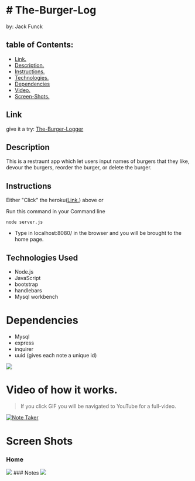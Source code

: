 # # The-Burger-Log
by: Jack Funck


## table of Contents:
 - [Link.](#link)
 - [ Description. ](#desc)
 - [ Instructions. ](#instr)
 - [Technologies.](#tc)
 - [Dependencies](#dep)
 - [ Video. ](#video)
 - [Screen-Shots.](#sc)

<a name="link"></a>
## Link
give it a try: <a href="https://agile-waters-80427.herokuapp.com/" target="_blank">The-Burger-Logger</a>

<a name="desc"></a>
## Description
This is a restraunt app which let users input names of burgers that they like, devour the burgers, reorder the burger, or delete the burger.


<a name="instr"></a>
## Instructions
Either "Click" the heroku([Link.](#link)) above or

Run this command in your Command line
```
node server.js
```
* Type in localhost:8080/ in the browser and you will be brought to the home page.


<a name="tc"></a>
## Technologies Used
* Node.js
* JavaScript
* bootstrap
* handlebars
* Mysql workbench

<a name="dep"></a>
# Dependencies
* Mysql
* express
* inquirer
* uuid (gives each note a unique id)

<img src="/assets/images/bur.png">

<a name="video"></a>
# Video of how it works.
> If you click GIF you will be navigated to YouTube for a full-video.

[![Note Taker](https://media.giphy.com/media/EUhCh1QqkLfBQqvfXc/giphy.gif)](https://youtu.be/f-eAdCKbS6o)



<a name="sc"></a>
# Screen Shots
### Home
<img src="Images/noteHome.png">
### Notes
<img src="Images/noteNotes.png">
